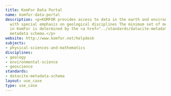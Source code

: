 ```yaml
---
title: KomFor Data Portal
name: komfor-data-portal
description: <p>KOMFOR provides access to data in the earth and environmental sciences
  with special emphasis on geological disciplines The minimum set of metadata elements
  in KomFor is determined by the <a href="../standards/datacite-metadata-schema.html">DataCite</a>
  metadata schema.</p>
website: http://www.komfor.net/helpdesk
subjects:
- physical-sciences-and-mathematics
disciplines:
- geology
- environmental-science
- geoscience
standards:
- datacite-metadata-schema
layout: use_case
type: use_case
---
```


